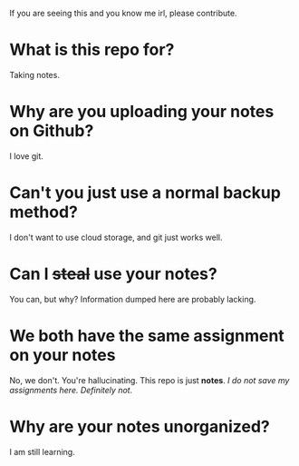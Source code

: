 If you are seeing this and you know me irl, please contribute.

# What is this repo for?
Taking notes.

# Why are you uploading your notes on Github?
I love git.

# Can't you just use a normal backup method?
I don't want to use cloud storage, and git just works well.

# Can I ~~steal~~ use your notes?
You can, but why? Information dumped here are probably lacking.

# We both have the same assignment on your notes
No, we don't. You're hallucinating. This repo is just **notes**. *I do not save my assignments here. Definitely not.*

# Why are your notes unorganized?
I am still learning.
